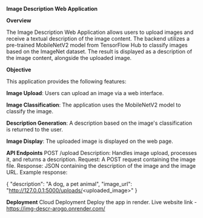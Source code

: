 **Image Description Web Application**

**Overview**

The Image Description Web Application allows users to upload images and receive a textual description of the image content. The backend utilizes a pre-trained MobileNetV2 model from TensorFlow Hub to classify images based on the ImageNet dataset. The result is displayed as a description of the image content, alongside the uploaded image.

**Objective**

This application provides the following features:

**Image Upload**: Users can upload an image via a web interface.

**Image Classification**: The application uses the MobileNetV2 model to classify the image.

**Description Generation**: A description based on the image's classification is returned to the user.

**Image Display**: The uploaded image is displayed on the web page.

**API Endpoints**
POST /upload
Description: Handles image upload, processes it, and returns a description.
Request: A POST request containing the image file.
Response: JSON containing the description of the image and the image URL. Example response:

{
  "description": "A dog, a pet animal",
  "image_url": "http://127.0.0.1:5000/uploads/<uploaded_image>"
}

**Deployment**
Cloud Deployment
Deploy the app in render.
Live website link - https://img-descr-arogo.onrender.com/
